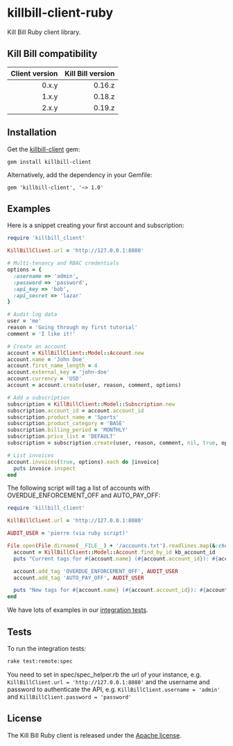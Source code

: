 killbill-client-ruby
====================

Kill Bill Ruby client library.

Kill Bill compatibility
-----------------------

| Client version | Kill Bill version |
| -------------: | ----------------: |
| 0.x.y          | 0.16.z            |
| 1.x.y          | 0.18.z            |
| 2.x.y          | 0.19.z            |

Installation
------------

Get the [killbill-client](https://rubygems.org/gems/killbill-client) gem:

```
gem install killbill-client
```

Alternatively, add the dependency in your Gemfile:

```
gem 'killbill-client', '~> 1.0'
```

Examples
--------

Here is a snippet creating your first account and subscription:

```ruby
require 'killbill_client'

KillBillClient.url = 'http://127.0.0.1:8080'

# Multi-tenancy and RBAC credentials
options = {
  :username => 'admin',
  :password => 'password',
  :api_key => 'bob',
  :api_secret => 'lazar'
}

# Audit log data
user = 'me'
reason = 'Going through my first tutorial'
comment = 'I like it!'

# Create an account
account = KillBillClient::Model::Account.new
account.name = 'John Doe'
account.first_name_length = 4
account.external_key = 'john-doe'
account.currency = 'USD'
account = account.create(user, reason, comment, options)

# Add a subscription
subscription = KillBillClient::Model::Subscription.new
subscription.account_id = account.account_id
subscription.product_name = 'Sports'
subscription.product_category = 'BASE'
subscription.billing_period = 'MONTHLY'
subscription.price_list = 'DEFAULT'
subscription = subscription.create(user, reason, comment, nil, true, options)

# List invoices
account.invoices(true, options).each do |invoice|
  puts invoice.inspect
end
```

The following script will tag a list of accounts with OVERDUE_ENFORCEMENT_OFF and AUTO_PAY_OFF:

```ruby
require 'killbill_client'

KillBillClient.url = 'http://127.0.0.1:8080'

AUDIT_USER = 'pierre (via ruby script)'

File.open(File.dirname(__FILE__) + '/accounts.txt').readlines.map(&:chomp).each do |kb_account_id|
  account = KillBillClient::Model::Account.find_by_id kb_account_id
  puts "Current tags for #{account.name} (#{account.account_id}): #{account.tags.map(&:tag_definition_name).join(', ')}"

  account.add_tag 'OVERDUE_ENFORCEMENT_OFF', AUDIT_USER
  account.add_tag 'AUTO_PAY_OFF', AUDIT_USER

  puts "New tags for #{account.name} (#{account.account_id}): #{account.tags.map(&:tag_definition_name).join(', ')}"
end
```

We have lots of examples in our [integration tests](https://github.com/killbill/killbill-integration-tests).

Tests
-----

To run the integration tests:

```bash
rake test:remote:spec
```

You need to set in spec/spec_helper.rb the url of your instance, e.g. `KillBillClient.url = 'http://127.0.0.1:8080'` and the username and password to authenticate the API, e.g. `KillBillClient.username = 'admin'` and `KillBillClient.password = 'password'`

## License

The Kill Bill Ruby client is released under the [Apache license](http://www.apache.org/licenses/LICENSE-2.0).
